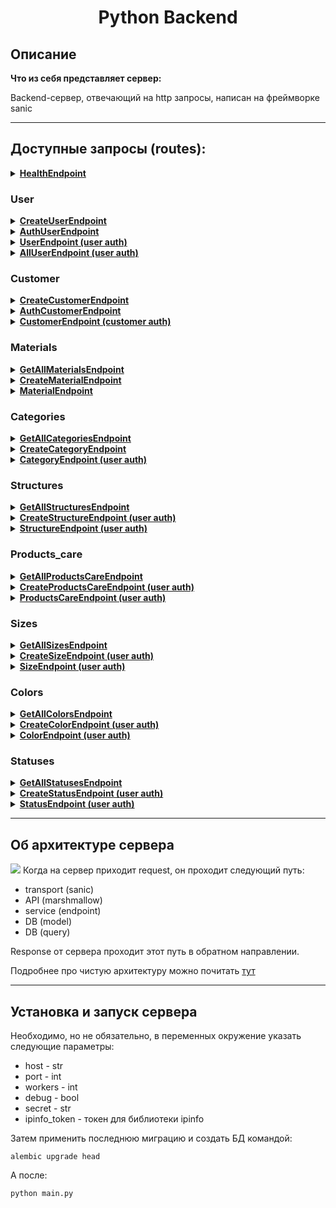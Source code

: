 <h1 align="center">Python Backend</h1>

## Описание

**Что из себя представляет сервер:**

Backend-сервер, отвечающий на http запросы, написан на фреймворке sanic
____
## Доступные запросы (routes):
<details>
<summary><b><u>HealthEndpoint</u></b></summary>
uri = '/'

Методы = GET, POST

Проверка работоспособности сервера
</details>
<h3>User</h3>
<details>
<summary><b><u>CreateUserEndpoint</u></b></summary>
uri = '/user'

Методы = POST

Создание пользователя для работы с сервером. Поля в body запроса:

<ul>
<li>login - str, обязательное</li>
<li>password - str, обязательное</li>
<li>first_name - str, обязательное</li>
<li>last_name - str, обязательное</li>
</ul>
</details>
<details>
<summary><b><u>AuthUserEndpoint</u></b></summary>
uri = '/user/auth'

Методы = POST

Авторизация пользователя. Поля в body запроса:

<ul>
<li>login - str, обязательное</li>
<li>password - str, обязательное</li>
</ul>

Полученный токен нужно вставить в заголовки последующих запросов, в которых требуется авторизация, в виде:
Authorization: "token"
</details>
<details>
<summary><b><u>UserEndpoint (user auth)</u></b></summary>
uri = '/user/{id пользователя}'

Методы = PATCH, DELETE

Редактирование или удаление пользователя (доступно только самому пользователю). Поля в body запроса PATCH:

<ul>
<li>first_name - str</li>
<li>last_name - str</li>
</ul>
</details>
<details>
<summary><b><u>AllUserEndpoint (user auth)</u></b></summary>
uri = '/user/all'

Методы = GET

Получение списка всех пользователей
</details>
<h3>Customer</h3>
<details>
<summary><b><u>CreateCustomerEndpoint</u></b></summary>
uri = /customers

Методы = POST, OPTIONS

Создание пользователей сайта (регистрация)

Необходимые поля в body:
<ul>
<li>first_name - str, обязательное</li>
<li>second_name - str, обязательное</li>
<li>last_name - str, обязательное</li>
<li>phone_number - str, обязательное</li>
<li>login - str</li>
<li>password - str</li>
<li>email - str</li>
<li>birthday - date</li>
</ul>
</details>
<details>
<summary><b><u>AuthCustomerEndpoint</u></b></summary>
uri = /customers/auth

Методы = POST, OPTIONS

Авторизация пользователя(клиента) сайта
<ul>
<li>login - str, обязательное</li>
<li>password - str, обязательное</li>
</ul>

Полученный токен нужно вставить в заголовки последующих запросов, в которых требуется авторизация, в виде:
Authorization: "token"
</details>
<details>
<summary><b><u>CustomerEndpoint (customer auth)</u></b></summary>
uri = /customers/<customer_id:int>

Методы = GET, PATCH, OPTIONS

Получение, изменение покупателя по его id (доступно только самому покупателю)

Доступные поля для PATCH:
<ul>
<li>first_name - str</li>
<li>second_name - str</li>
<li>last_name - str</li>
<li>login - str</li>
<li>password - str</li>
<li>email - str</li>
<li>birthday - date</li>
<li>phone_number - str</li>
</ul>
</details>
<h3>Materials</h3>
<details>
<summary><b><u>GetAllMaterialsEndpoint</u></b></summary>
uri = /materials/all

Методы = GET

Получение всех записей из таблицы materials
</details>
<details>
<summary><b><u>CreateMaterialEndpoint</u></b></summary>
uri = /materials

Методы = POST, OPTIONS

Создание записей в таблице materials

Доступные поля для POST:
<ul>
<li>name - str, обязательное</li>
</ul>
</details>
<details>
<summary><b><u>MaterialEndpoint</u></b></summary>
uri = /materials/<material_id:int>

Методы = GET, PATCH, DELETE

GET запрос позволит получить материал по его id, DELETE для удаления материала по его id, PATCH - изменение названия
материала

Доступные поля для PATCH:
<ul>
<li>name - str</li>
</ul>
</details>
<h3>Categories</h3>
<details>
<summary><b><u>GetAllCategoriesEndpoint</u></b></summary>
uri = /categories/all

Методы = GET

Получение всех записей из таблицы categories
</details>
<details>
<summary><b><u>CreateCategoryEndpoint</u></b></summary>
uri = /categories

Методы = POST, OPTIONS

Создание записей в таблице categories

Доступные поля для POST:
<ul>
<li>name - str, обязательное</li>
</ul>
</details>
<details>
<summary><b><u>CategoryEndpoint (user auth)</u></b></summary>
uri = /categories/<category_id:int>

Методы = GET (доступен без auth), PATCH, DELETE

GET запрос позволит получить категорию по ее id, DELETE для удаления категории по ее id, PATCH - изменение названия
категории

Доступные поля для PATCH:
<ul>
<li>name - str</li>
</ul>
</details>

<h3>Structures</h3>
<details>
<summary><b><u>GetAllStructuresEndpoint</u></b></summary>
uri = /structures/all

Методы = GET

Получение всех записей из таблицы structures
</details>
<details>
<summary><b><u>CreateStructureEndpoint (user auth)</u></b></summary>
uri = /structures

Методы = POST, OPTIONS

Создание записей в таблице structures

Доступные поля для POST:
<ul>
<li>name - str, обязательное</li>
</ul>
</details>
<details>
<summary><b><u>StructureEndpoint (user auth)</u></b></summary>
uri = /structures/<structure_id:int>

Методы = GET, PATCH, DELETE, OPTIONS

GET запрос позволит получить состав по его id, DELETE для удаления состава по его id, PATCH - изменение названия
состава

Доступные поля для PATCH:
<ul>
<li>name - str</li>
</ul>
</details>
<h3>Products_care</h3>
<details>
<summary><b><u>GetAllProductsCareEndpoint</u></b></summary>
uri = /products_care/all

Методы = GET

Получение всех записей из таблицы products_care
</details>
<details>
<summary><b><u>CreateProductsCareEndpoint (user auth)</u></b></summary>
uri = /products_care

Методы = POST, OPTIONS

Создание записей в таблице products_care

Доступные поля для POST:
<ul>
<li>name - str, обязательное</li>
</ul>
</details>
<details>
<summary><b><u>ProductsCareEndpoint (user auth)</u></b></summary>
uri = /products_care/<products_care_id:int>

Методы = GET, PATCH, DELETE, OPTIONS

GET запрос позволит получить информацию об уходе по его id, DELETE для удаления информации об уходе по его id, PATCH - изменение 
информации об уходе

Доступные поля для PATCH:
<ul>
<li>name - str</li>
</ul>
</details>

<h3>Sizes</h3>
<details>
<summary><b><u>GetAllSizesEndpoint</u></b></summary>
uri = /sizes/all

Методы = GET

Получение всех записей из таблицы sizes
</details>
<details>
<summary><b><u>CreateSizeEndpoint (user auth)</u></b></summary>
uri = /sizes

Методы = POST, OPTIONS

Создание записей в таблице sizes

Доступные поля для POST:
<ul>
<li>name - str, обязательное</li>
</ul>
</details>

<details>
<summary><b><u>SizeEndpoint (user auth)</u></b></summary>
uri = /sizes/<size_id:int>

Методы = GET, PATCH, DELETE, OPTIONS

GET запрос позволит получить размер по его id, DELETE для удаления размера по его id, PATCH - изменение 
размера

Доступные поля для PATCH:
<ul>
<li>name - str</li>
</ul>
</details>

<h3>Colors</h3>
<details>
<summary><b><u>GetAllColorsEndpoint</u></b></summary>
uri = /colors/all

Методы = GET

Получение всех записей из таблицы colors
</details>

<details>
<summary><b><u>CreateColorEndpoint (user auth)</u></b></summary>
uri = /colors

Методы = POST, OPTIONS

Создание записей в таблице colors

Доступные поля для POST:
<ul>
<li>name - str, обязательное</li>
<li>code - str, обязательное</li>
</ul>
</details>

<details>
<summary><b><u>ColorEndpoint (user auth)</u></b></summary>
uri = /colors/<color_id:int>

Методы = GET, PATCH, DELETE, OPTIONS

GET запрос позволит получить цвет по его id, DELETE для удаления цвета по его id, PATCH - изменение 
цвета

Доступные поля для PATCH:
<ul>
<li>name - str</li>
<li>code - str</li>
</ul>
</details>

<h3>Statuses</h3>
<details>
<summary><b><u>GetAllStatusesEndpoint</u></b></summary>
uri = /statuses/all

Методы = GET

Получение всех записей из таблицы statuses
</details>

<details>
<summary><b><u>CreateStatusEndpoint (user auth)</u></b></summary>
uri = /statuses

Методы = POST, OPTIONS

Создание записей в таблице statuses

Доступные поля для POST:
<ul>
<li>name - str, обязательное</li>
</ul>
</details>

<details>
<summary><b><u>StatusEndpoint (user auth)</u></b></summary>
uri = /statuses/<status_id:int>

Методы = GET, PATCH, DELETE, OPTIONS

GET запрос позволит получить статус по его id, DELETE для удаления статуса по его id, PATCH - изменение 
статуса
Доступные поля для PATCH:
<ul>
<li>name - str</li>
</ul>
</details>

____

## Об архитектуре сервера
<img src="https://habrastorage.org/r/w1560/files/23a/0de/4d9/23a0de4d93d747c89f1e216077c2d604.jpg">
Когда на сервер приходит request, он проходит следующий путь:
<ul>
<li>transport (sanic)</li>
<li>API (marshmallow)</li>
<li>service (endpoint)</li>
<li>DB (model)</li>
<li>DB (query)</li>
</ul>

Response от сервера проходит этот путь в обратном направлении.

Подробнее про чистую архитектуру можно почитать [тут](https://habr.com/ru/post/269589/)
____
## Установка и запуск сервера

Необходимо, но не обязательно, в переменных окружение указать следующие параметры:
<ul>
<li>host - str</li>
<li>port - int</li>
<li>workers - int</li>
<li>debug - bool</li>
<li>secret - str</li>
<li>ipinfo_token - токен для библиотеки ipinfo</li>
</ul>

Затем применить последнюю миграцию и создать БД командой:

```
alembic upgrade head
```

А после:

```
python main.py
```

